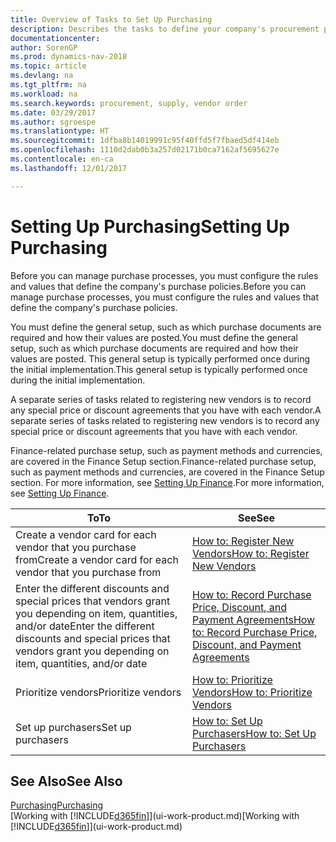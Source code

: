 ```yaml
---
title: Overview of Tasks to Set Up Purchasing
description: Describes the tasks to define your company's procurement policies and set up your purchasing processes.
documentationcenter: 
author: SorenGP
ms.prod: dynamics-nav-2018
ms.topic: article
ms.devlang: na
ms.tgt_pltfrm: na
ms.workload: na
ms.search.keywords: procurement, supply, vendor order
ms.date: 03/29/2017
ms.author: sgroespe
ms.translationtype: HT
ms.sourcegitcommit: 1dfba8b14019991c95f40ffd5f7fbaed5df414eb
ms.openlocfilehash: 1110d2dab0b3a257d02171b0ca7162af5695627e
ms.contentlocale: en-ca
ms.lasthandoff: 12/01/2017

---
```

# <a name="setting-up-purchasing"></a><span data-ttu-id="74bfd-103">Setting Up Purchasing</span><span class="sxs-lookup"><span data-stu-id="74bfd-103">Setting Up Purchasing</span></span>
<span data-ttu-id="74bfd-104">Before you can manage purchase processes, you must configure the rules and values that define the company's purchase policies.</span><span class="sxs-lookup"><span data-stu-id="74bfd-104">Before you can manage purchase processes, you must configure the rules and values that define the company's purchase policies.</span></span>

<span data-ttu-id="74bfd-105">You must define the general setup, such as which purchase documents are required and how their values are posted.</span><span class="sxs-lookup"><span data-stu-id="74bfd-105">You must define the general setup, such as which purchase documents are required and how their values are posted.</span></span> <span data-ttu-id="74bfd-106">This general setup is typically performed once during the initial implementation.</span><span class="sxs-lookup"><span data-stu-id="74bfd-106">This general setup is typically performed once during the initial implementation.</span></span>

<span data-ttu-id="74bfd-107">A separate series of tasks related to registering new vendors is to record any special price or discount agreements that you have with each vendor.</span><span class="sxs-lookup"><span data-stu-id="74bfd-107">A separate series of tasks related to registering new vendors is to record any special price or discount agreements that you have with each vendor.</span></span>

<span data-ttu-id="74bfd-108">Finance-related purchase setup, such as payment methods and currencies, are covered in the Finance Setup section.</span><span class="sxs-lookup"><span data-stu-id="74bfd-108">Finance-related purchase setup, such as payment methods and currencies, are covered in the Finance Setup section.</span></span> <span data-ttu-id="74bfd-109">For more information, see [Setting Up Finance](finance-setup-finance.md).</span><span class="sxs-lookup"><span data-stu-id="74bfd-109">For more information, see [Setting Up Finance](finance-setup-finance.md).</span></span>

| <span data-ttu-id="74bfd-110">To</span><span class="sxs-lookup"><span data-stu-id="74bfd-110">To</span></span> | <span data-ttu-id="74bfd-111">See</span><span class="sxs-lookup"><span data-stu-id="74bfd-111">See</span></span> |
| --- | --- |
| <span data-ttu-id="74bfd-112">Create a vendor card for each vendor that you purchase from</span><span class="sxs-lookup"><span data-stu-id="74bfd-112">Create a vendor card for each vendor that you purchase from</span></span>|[<span data-ttu-id="74bfd-113">How to: Register New Vendors</span><span class="sxs-lookup"><span data-stu-id="74bfd-113">How to: Register New Vendors</span></span>](purchasing-how-register-new-vendors.md) |
| <span data-ttu-id="74bfd-114">Enter the different discounts and special prices that vendors grant you depending on item, quantities, and/or date</span><span class="sxs-lookup"><span data-stu-id="74bfd-114">Enter the different discounts and special prices that vendors grant you depending on item, quantities, and/or date</span></span> |[<span data-ttu-id="74bfd-115">How to: Record Purchase Price, Discount, and Payment Agreements</span><span class="sxs-lookup"><span data-stu-id="74bfd-115">How to: Record Purchase Price, Discount, and Payment Agreements</span></span>](purchasing-how-record-purchase-price-discount-payment-agreements.md) |
| <span data-ttu-id="74bfd-116">Prioritize vendors</span><span class="sxs-lookup"><span data-stu-id="74bfd-116">Prioritize vendors</span></span> |[<span data-ttu-id="74bfd-117">How to: Prioritize Vendors</span><span class="sxs-lookup"><span data-stu-id="74bfd-117">How to: Prioritize Vendors</span></span>](purchasing-how-prioritize-vendors.md) |
| <span data-ttu-id="74bfd-118">Set up purchasers</span><span class="sxs-lookup"><span data-stu-id="74bfd-118">Set up purchasers</span></span> |[<span data-ttu-id="74bfd-119">How to: Set Up Purchasers</span><span class="sxs-lookup"><span data-stu-id="74bfd-119">How to: Set Up Purchasers</span></span>](purchasing-how-setup-purchasers.md) |

## <a name="see-also"></a><span data-ttu-id="74bfd-120">See Also</span><span class="sxs-lookup"><span data-stu-id="74bfd-120">See Also</span></span>
[<span data-ttu-id="74bfd-121">Purchasing</span><span class="sxs-lookup"><span data-stu-id="74bfd-121">Purchasing</span></span>](purchasing-manage-purchasing.md)  
<span data-ttu-id="74bfd-122">[Working with [!INCLUDE[d365fin](includes/d365fin_md.md)]](ui-work-product.md)</span><span class="sxs-lookup"><span data-stu-id="74bfd-122">[Working with [!INCLUDE[d365fin](includes/d365fin_md.md)]](ui-work-product.md)</span></span>

